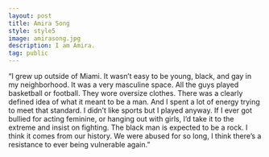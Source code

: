 ```yaml
---
layout: post
title: Amira Song
style: style5
image: amirasong.jpg
description: I am Amira.
tag: public
---
```


“I grew up outside of Miami. It wasn’t easy to be young, black, and gay in my neighborhood. It was a very masculine space. All the guys played basketball or football. They wore oversize clothes. There was a clearly defined idea of what it meant to be a man. And I spent a lot of energy trying to meet that standard. I didn’t like sports but I played anyway. If I ever got bullied for acting feminine, or hanging out with girls, I’d take it to the extreme and insist on fighting. The black man is expected to be a rock. I think it comes from our history. We were abused for so long, I think there’s a resistance to ever being vulnerable again.”
